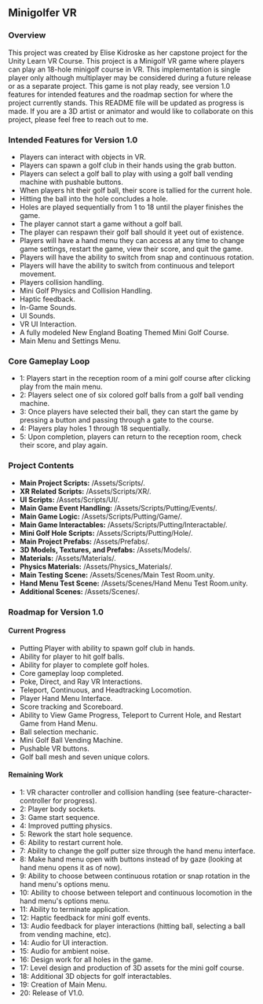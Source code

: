 ## Minigolfer VR

### Overview
This project was created by Elise Kidroske as her capstone project for the Unity Learn VR Course. This project is a Minigolf VR game where players can play an 18-hole minigolf course in VR. This implementation is single player only although multiplayer may be considered during a future release or as a separate project.
This game is not play ready, see version 1.0 features for intended features and the roadmap section for where the project currently stands. This README file will be updated as progress is made. If you are a 3D artist or animator and would like to collaborate on this project, please feel free to reach out to me.

### Intended Features for Version 1.0
- Players can interact with objects in VR.
- Players can spawn a golf club in their hands using the grab button.
- Players can select a golf ball to play with using a golf ball vending machine with pushable buttons.
- When players hit their golf ball, their score is tallied for the current hole.
- Hitting the ball into the hole concludes a hole.
- Holes are played sequentially from 1 to 18 until the player finishes the game.
- The player cannot start a game without a golf ball.
- The player can respawn their golf ball should it yeet out of existence.
- Players will have a hand menu they can access at any time to change game settings, restart the game, view their score, and quit the game.
- Players will have the ability to switch from snap and continuous rotation.
- Players will have the ability to switch from continuous and teleport movement.
- Players collision handling.
- Mini Golf Physics and Collision Handling.
- Haptic feedback.
- In-Game Sounds.
- UI Sounds.
- VR UI Interaction.
- A fully modeled New England Boating Themed Mini Golf Course.
- Main Menu and Settings Menu.

### Core Gameplay Loop
- 1: Players start in the reception room of a mini golf course after clicking play from the main menu.
- 2: Players select one of six colored golf balls from a golf ball vending machine.
- 3: Once players have selected their ball, they can start the game by pressing a button and passing through a gate to the course.
- 4: Players play holes 1 through 18 sequentially.
- 5: Upon completion, players can return to the reception room, check their score, and play again.

### Project Contents
- **Main Project Scripts:** /Assets/Scripts/.
- **XR Related Scripts:** /Assets/Scripts/XR/.
- **UI Scripts:** /Assets/Scripts/UI/.
- **Main Game Event Handling:** /Assets/Scripts/Putting/Events/.
- **Main Game Logic:** /Assets/Scripts/Putting/Game/.
- **Main Game Interactables:** /Assets/Scripts/Putting/Interactable/.
- **Mini Golf Hole Scripts:** /Assets/Scripts/Putting/Hole/.
- **Main Project Prefabs:** /Assets/Prefabs/.
- **3D Models, Textures, and Prefabs:** /Assets/Models/.
- **Materials:** /Assets/Materials/.
- **Physics Materials:** /Assets/Physics_Materials/.
- **Main Testing Scene:** /Assets/Scenes/Main Test Room.unity.
- **Hand Menu Test Scene:** /Assets/Scenes/Hand Menu Test Room.unity.
- **Additional Scenes:** /Assets/Scenes/.

### Roadmap for Version 1.0
#### Current Progress
- Putting Player with ability to spawn golf club in hands.
- Ability for player to hit golf balls.
- Ability for player to complete golf holes.
- Core gameplay loop completed.
- Poke, Direct, and Ray VR Interactions.
- Teleport, Continuous, and Headtracking Locomotion.
- Player Hand Menu Interface.
- Score tracking and Scoreboard.
- Ability to View Game Progress, Teleport to Current Hole, and Restart Game from Hand Menu.
- Ball selection mechanic.
- Mini Golf Ball Vending Machine.
- Pushable VR buttons.
- Golf ball mesh and seven unique colors.

#### Remaining Work 
- 1: VR character controller and collision handling (see feature-character-controller for progress).
- 2: Player body sockets.
- 3: Game start sequence.
- 4: Improved putting physics.
- 5: Rework the start hole sequence.
- 6: Ability to restart current hole.
- 7: Ability to change the golf putter size through the hand menu interface.
- 8: Make hand menu open with buttons instead of by gaze (looking at hand menu opens it as of now).
- 9: Ability to choose between continuous rotation or snap rotation in the hand menu's options menu.
- 10: Ability to choose between teleport and continuous locomotion in the hand menu's options menu.
- 11: Ability to terminate application.
- 12: Haptic feedback for mini golf events.
- 13: Audio feedback for player interactions (hitting ball, selecting a ball from vending machine, etc).
- 14: Audio for UI interaction.
- 15: Audio for ambient noise.
- 16: Design work for all holes in the game.
- 17: Level design and production of 3D assets for the mini golf course.
- 18: Additional 3D objects for golf interactables.
- 19: Creation of Main Menu.
- 20: Release of V1.0.

